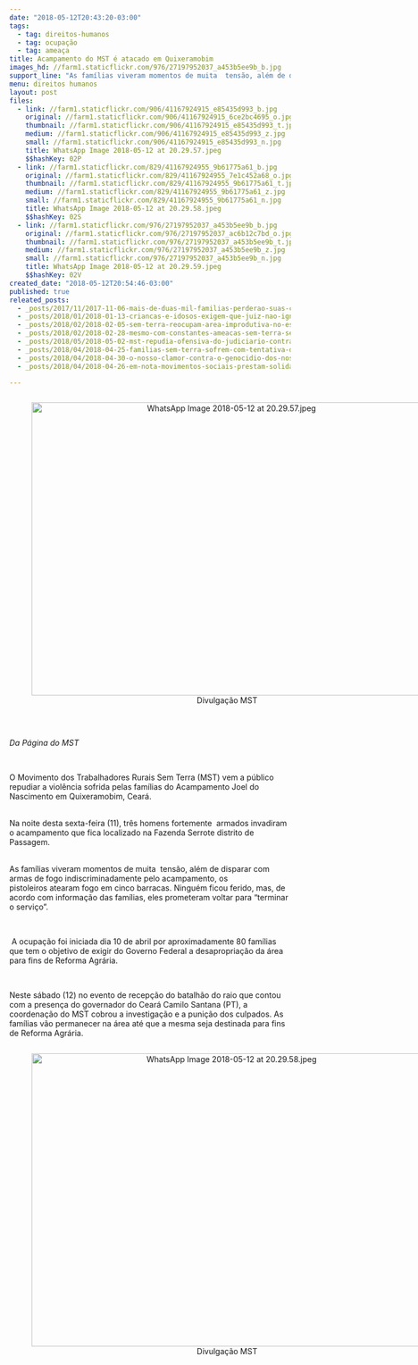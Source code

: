 ```yaml
---
date: "2018-05-12T20:43:20-03:00"
tags:
  - tag: direitos-humanos
  - tag: ocupação
  - tag: ameaça
title: Acampamento do MST é atacado em Quixeramobim
images_hd: //farm1.staticflickr.com/976/27197952037_a453b5ee9b_b.jpg
support_line: "As famílias viveram momentos de muita  tensão, além de disparar com armas de fogo indiscriminadamente pelo acampamento, os pistoleiros atearam fogo em cinco barracas"
menu: direitos humanos
layout: post
files:
  - link: //farm1.staticflickr.com/906/41167924915_e85435d993_b.jpg
    original: //farm1.staticflickr.com/906/41167924915_6ce2bc4695_o.jpg
    thumbnail: //farm1.staticflickr.com/906/41167924915_e85435d993_t.jpg
    medium: //farm1.staticflickr.com/906/41167924915_e85435d993_z.jpg
    small: //farm1.staticflickr.com/906/41167924915_e85435d993_n.jpg
    title: WhatsApp Image 2018-05-12 at 20.29.57.jpeg
    $$hashKey: 02P
  - link: //farm1.staticflickr.com/829/41167924955_9b61775a61_b.jpg
    original: //farm1.staticflickr.com/829/41167924955_7e1c452a68_o.jpg
    thumbnail: //farm1.staticflickr.com/829/41167924955_9b61775a61_t.jpg
    medium: //farm1.staticflickr.com/829/41167924955_9b61775a61_z.jpg
    small: //farm1.staticflickr.com/829/41167924955_9b61775a61_n.jpg
    title: WhatsApp Image 2018-05-12 at 20.29.58.jpeg
    $$hashKey: 02S
  - link: //farm1.staticflickr.com/976/27197952037_a453b5ee9b_b.jpg
    original: //farm1.staticflickr.com/976/27197952037_ac6b12c7bd_o.jpg
    thumbnail: //farm1.staticflickr.com/976/27197952037_a453b5ee9b_t.jpg
    medium: //farm1.staticflickr.com/976/27197952037_a453b5ee9b_z.jpg
    small: //farm1.staticflickr.com/976/27197952037_a453b5ee9b_n.jpg
    title: WhatsApp Image 2018-05-12 at 20.29.59.jpeg
    $$hashKey: 02V
created_date: "2018-05-12T20:54:46-03:00"
published: true
releated_posts:
  - _posts/2017/11/2017-11-06-mais-de-duas-mil-familias-perderao-suas-casas-e-plantacoes-no-para.md
  - _posts/2018/01/2018-01-13-criancas-e-idosos-exigem-que-juiz-nao-ignore-a-constituicao-e-seus-direitos-fundamentais.md
  - _posts/2018/02/2018-02-05-sem-terra-reocupam-area-improdutiva-no-espirito-santo.md
  - _posts/2018/02/2018-02-28-mesmo-com-constantes-ameacas-sem-terra-seguem-em-resistencia-em-pernambuco.md
  - _posts/2018/05/2018-05-02-mst-repudia-ofensiva-do-judiciario-contra-a-luta-pela-terra-no-rj.md
  - _posts/2018/04/2018-04-25-familias-sem-terra-sofrem-com-tentativa-de-despejo-no-rn.md
  - _posts/2018/04/2018-04-30-o-nosso-clamor-contra-o-genocidio-dos-nossos-povos.md
  - _posts/2018/04/2018-04-26-em-nota-movimentos-sociais-prestam-solidariedade-a-comuna-urbana-do-mst.md

---
```

<div style="text-align:center">
<figure class="image" style="display:inline-block"><img alt="WhatsApp Image 2018-05-12 at 20.29.57.jpeg" height="525" src="//farm1.staticflickr.com/906/41167924915_e85435d993_b.jpg" width="700" />
<figcaption>Divulga&ccedil;&atilde;o MST</figcaption>
</figure>
</div>

<p>&nbsp;</p>

<p><em>Da P&aacute;gina do MST&nbsp;</em></p>

<p>&nbsp;</p>

<p>O Movimento dos Trabalhadores Rurais Sem Terra (MST) vem a p&uacute;blico repudiar a viol&ecirc;ncia sofrida pelas fam&iacute;lias do Acampamento Joel do Nascimento em Quixeramobim, Cear&aacute;.&nbsp;&nbsp;</p>

<p><br />
Na noite&nbsp;desta sexta-feira (11),&nbsp;tr&ecirc;s homens fortemente &nbsp;armados invadiram o acampamento&nbsp;que&nbsp;fica localizado na Fazenda Serrote distrito de Passagem. &nbsp;</p>

<p><br />
As fam&iacute;lias viveram momentos de muita &nbsp;tens&atilde;o, al&eacute;m de disparar com armas de fogo indiscriminadamente pelo acampamento, os pistoleiros&nbsp;atearam fogo em cinco&nbsp;barracas. Ningu&eacute;m ficou ferido, mas, de acordo com informa&ccedil;&atilde;o das fam&iacute;lias, eles prometeram voltar para &ldquo;terminar o servi&ccedil;o&rdquo;.&nbsp;</p>

<p>&nbsp;</p>

<p>&nbsp;A ocupa&ccedil;&atilde;o foi iniciada dia 10 de abril por aproximadamente 80 fam&iacute;lias que tem o objetivo de exigir do Governo Federal a desapropria&ccedil;&atilde;o da &aacute;rea para fins de Reforma Agr&aacute;ria.&nbsp;</p>

<p>&nbsp;</p>

<p>Neste s&aacute;bado (12) no evento de recep&ccedil;&atilde;o do batalh&atilde;o do raio que contou com a presen&ccedil;a do governador do Cear&aacute; Camilo Santana (PT), a coordena&ccedil;&atilde;o do MST&nbsp;cobrou a investiga&ccedil;&atilde;o e a puni&ccedil;&atilde;o dos culpados. As fam&iacute;lias v&atilde;o permanecer na &aacute;rea at&eacute; que a mesma seja destinada para fins de Reforma Agr&aacute;ria.</p>

<div style="text-align:center">
<figure class="image" style="display:inline-block"><img alt="WhatsApp Image 2018-05-12 at 20.29.58.jpeg" height="525" src="//farm1.staticflickr.com/829/41167924955_9b61775a61_b.jpg" width="700" />
<figcaption>Divulga&ccedil;&atilde;o MST</figcaption>
</figure>
</div>

